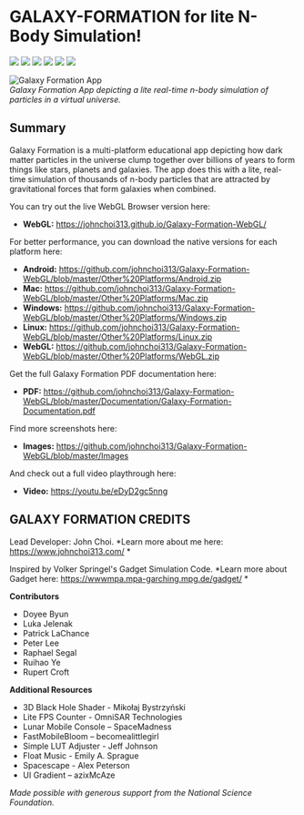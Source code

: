 # GALAXY-FORMATION for lite N-Body Simulation!

<img src="https://img.shields.io/badge/unity-2018.4.14f1-blue"/> <img src="https://img.shields.io/badge/supports-Android-brightgreen"/> <img src="https://img.shields.io/badge/supports-Mac-brightgreen"/> <img src="https://img.shields.io/badge/supports-Windows-brightgreen"/> <img src="https://img.shields.io/badge/supports-Linux-brightgreen"/> <img src="https://img.shields.io/badge/supports-WebGL-brightgreen"/> 

![Galaxy Formation App](/Images/gif2.gif) <br/> *Galaxy Formation App depicting a lite real-time n-body simulation of particles in a virtual universe.*

## Summary <br/>
Galaxy Formation is a multi-platform educational app depicting how dark matter particles in the universe clump together over billions of years to form things like stars, planets and galaxies. The app does this with a lite, real-time simulation of thousands of n-body particles that are attracted by gravitational forces that form galaxies when combined. 

You can try out the live WebGL Browser version here:

+ **WebGL:** https://johnchoi313.github.io/Galaxy-Formation-WebGL/ 

For better performance, you can download the native versions for each platform here:

+ **Android:** https://github.com/johnchoi313/Galaxy-Formation-WebGL/blob/master/Other%20Platforms/Android.zip 
+ **Mac:** https://github.com/johnchoi313/Galaxy-Formation-WebGL/blob/master/Other%20Platforms/Mac.zip 
+ **Windows:** https://github.com/johnchoi313/Galaxy-Formation-WebGL/blob/master/Other%20Platforms/Windows.zip
+ **Linux:** https://github.com/johnchoi313/Galaxy-Formation-WebGL/blob/master/Other%20Platforms/Linux.zip 
+ **WebGL:** https://github.com/johnchoi313/Galaxy-Formation-WebGL/blob/master/Other%20Platforms/WebGL.zip 

Get the full Galaxy Formation PDF documentation here:
+ **PDF:** https://github.com/johnchoi313/Galaxy-Formation-WebGL/blob/master/Documentation/Galaxy-Formation-Documentation.pdf

Find more screenshots here:
+ **Images:** https://github.com/johnchoi313/Galaxy-Formation-WebGL/blob/master/Images

And check out a full video playthrough here:
+ **Video:** https://youtu.be/eDyD2gc5nng

## GALAXY FORMATION CREDITS <br/>
Lead Developer: John Choi. 
*Learn more about me here: https://www.johnchoi313.com/ *

Inspired by Volker Springel's Gadget Simulation Code.
*Learn more about Gadget here: https://wwwmpa.mpa-garching.mpg.de/gadget/ *

**Contributors**
+ Doyee Byun
+ Luka Jelenak 
+ Patrick LaChance
+ Peter Lee
+ Raphael Segal
+ Ruihao Ye
+ Rupert Croft

**Additional Resources**
+ 3D Black Hole Shader - Mikołaj Bystrzyński
+ Lite FPS Counter - OmniSAR Technologies
+ Lunar Mobile Console – SpaceMadness
+ FastMobileBloom – becomealittlegirl
+ Simple LUT Adjuster - Jeff Johnson
+ Float Music - Emily A. Sprague
+ Spacescape - Alex Peterson
+ UI Gradient – azixMcAze

*Made possible with generous support from the National Science Foundation.*